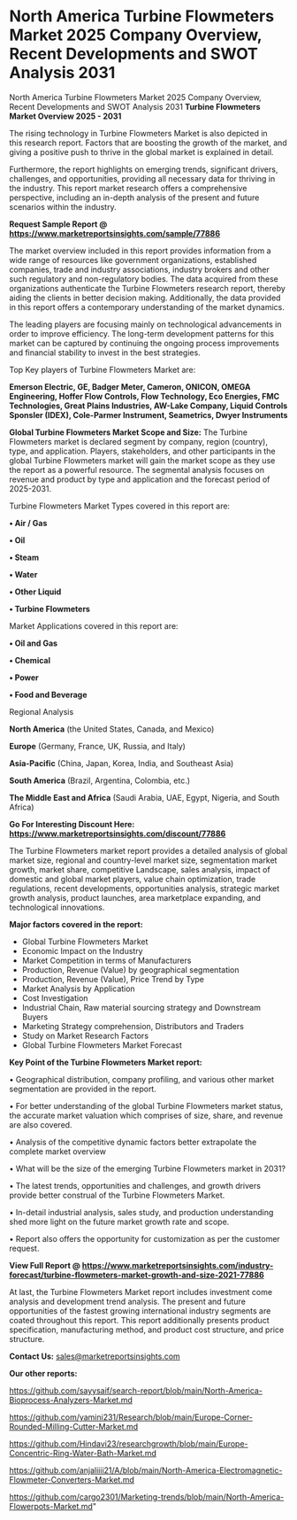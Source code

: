# North America Turbine Flowmeters Market 2025 Company Overview, Recent Developments and SWOT Analysis 2031
North America Turbine Flowmeters Market 2025 Company Overview, Recent Developments and SWOT Analysis 2031
<Strong> Turbine Flowmeters Market Overview 2025 - 2031</strong>

The rising technology in Turbine Flowmeters Market is also depicted in this research report. Factors that are boosting the growth of the market, and giving a positive push to thrive in the global market is explained in detail.

Furthermore, the report highlights on emerging trends, significant drivers, challenges, and opportunities, providing all necessary data for thriving in the industry. This report market research offers a comprehensive perspective, including an in-depth analysis of the present and future scenarios within the industry.

<strong>Request Sample Report @ <a href=https://www.marketreportsinsights.com/sample/77886>https://www.marketreportsinsights.com/sample/77886</a></strong>

The market overview included in this report provides information from a wide range of resources like government organizations, established companies, trade and industry associations, industry brokers and other such regulatory and non-regulatory bodies. The data acquired from these organizations authenticate the Turbine Flowmeters research report, thereby aiding the clients in better decision making. Additionally, the data provided in this report offers a contemporary understanding of the market dynamics.

The leading players are focusing mainly on technological advancements in order to improve efficiency. The long-term development patterns for this market can be captured by continuing the ongoing process improvements and financial stability to invest in the best strategies.

Top Key players of Turbine Flowmeters Market are:

<strong>Emerson Electric, GE, Badger Meter, Cameron, ONICON, OMEGA Engineering, Hoffer Flow Controls, Flow Technology, Eco Energies, FMC Technologies, Great Plains Industries, AW-Lake Company, Liquid Controls Sponsler (IDEX), Cole-Parmer Instrument, Seametrics, Dwyer Instruments</strong>

<strong><b>Global Turbine Flowmeters Market Scope and Size:</b></strong>
The Turbine Flowmeters market is declared segment by company, region (country), type, and application. Players, stakeholders, and other participants in the global Turbine Flowmeters market will gain the market scope as they use the report as a powerful resource. The segmental analysis focuses on revenue and product by type and application and the forecast period of 2025-2031.

Turbine Flowmeters Market Types covered in this report are:

<strong>• Air / Gas

• Oil

• Steam

• Water

• Other Liquid

• Turbine Flowmeters</strong>

Market Applications covered in this report are:

<strong>• Oil and Gas

• Chemical

• Power

• Food and Beverage</strong> 

Regional Analysis

<strong>North America</strong> (the United States, Canada, and Mexico)

<strong>Europe</strong> (Germany, France, UK, Russia, and Italy)

<strong>Asia-Pacific</strong> (China, Japan, Korea, India, and Southeast Asia)

<strong>South America</strong> (Brazil, Argentina, Colombia, etc.)

<strong>The Middle East and Africa</strong> (Saudi Arabia, UAE, Egypt, Nigeria, and South Africa)

<strong>Go For Interesting Discount Here: <a href=https://www.marketreportsinsights.com/discount/77886>https://www.marketreportsinsights.com/discount/77886</a></strong>

The Turbine Flowmeters market report provides a detailed analysis of global market size, regional and country-level market size, segmentation market growth, market share, competitive Landscape, sales analysis, impact of domestic and global market players, value chain optimization, trade regulations, recent developments, opportunities analysis, strategic market growth analysis, product launches, area marketplace expanding, and technological innovations.

<strong><b>Major factors covered in the report:</b></strong>
<ul>
  <li>Global Turbine Flowmeters Market </li>
  <li>Economic Impact on the Industry</li>
  <li>Market Competition in terms of Manufacturers</li>
  <li>Production, Revenue (Value) by geographical segmentation</li>
  <li>Production, Revenue (Value), Price Trend by Type</li>
  <li>Market Analysis by Application</li>
  <li>Cost Investigation</li>
  <li>Industrial Chain, Raw material sourcing strategy and Downstream Buyers</li>
  <li>Marketing Strategy comprehension, Distributors and Traders</li>
  <li>Study on Market Research Factors</li>
  <li>Global Turbine Flowmeters Market Forecast</li>
</ul>

<strong><b>Key Point of the Turbine Flowmeters Market report:</b></strong>

• Geographical distribution, company profiling, and various other market segmentation are provided in the report.

• For better understanding of the global Turbine Flowmeters market status, the accurate market valuation which comprises of size, share, and revenue are also covered.

• Analysis of the competitive dynamic factors better extrapolate the complete market overview

• What will be the size of the emerging Turbine Flowmeters market in 2031?

• The latest trends, opportunities and challenges, and growth drivers provide better construal of the Turbine Flowmeters Market.

• In-detail industrial analysis, sales study, and production understanding shed more light on the future market growth rate and scope.

• Report also offers the opportunity for customization as per the customer request.

<strong><b>View Full Report @ <a href=https://www.marketreportsinsights.com/industry-forecast/turbine-flowmeters-market-growth-and-size-2021-77886>https://www.marketreportsinsights.com/industry-forecast/turbine-flowmeters-market-growth-and-size-2021-77886</a></b></strong>


At last, the Turbine Flowmeters Market report includes investment come analysis and development trend analysis. The present and future opportunities of the fastest growing international industry segments are coated throughout this report. This report additionally presents product specification, manufacturing method, and product cost structure, and price structure.

<strong>Contact Us:</strong>
sales@marketreportsinsights.com

<strong>Our other reports:</strong>

<a href=https://github.com/sayysaif/search-report/blob/main/North-America-Bioprocess-Analyzers-Market.md>https://github.com/sayysaif/search-report/blob/main/North-America-Bioprocess-Analyzers-Market.md</a>

<a href=https://github.com/yamini231/Research/blob/main/Europe-Corner-Rounded-Milling-Cutter-Market.md>https://github.com/yamini231/Research/blob/main/Europe-Corner-Rounded-Milling-Cutter-Market.md</a>

<a href=https://github.com/Hindavi23/researchgrowth/blob/main/Europe-Concentric-Ring-Water-Bath-Market.md>https://github.com/Hindavi23/researchgrowth/blob/main/Europe-Concentric-Ring-Water-Bath-Market.md</a>

<a href=https://github.com/anjaliiii21/A/blob/main/North-America-Electromagnetic-Flowmeter-Converters-Market.md>https://github.com/anjaliiii21/A/blob/main/North-America-Electromagnetic-Flowmeter-Converters-Market.md</a>

<a href=https://github.com/cargo2301/Marketing-trends/blob/main/North-America-Flowerpots-Market.md>https://github.com/cargo2301/Marketing-trends/blob/main/North-America-Flowerpots-Market.md</a>"
